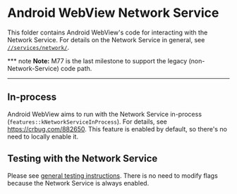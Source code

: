 # Android WebView Network Service

This folder contains Android WebView's code for interacting with the Network
Service. For details on the Network Service in general, see
[`//services/network/`](/services/network/README.md).

*** note
**Note:** M77 is the last milestone to support the legacy (non-Network-Service)
code path.
***

## In-process

Android WebView aims to run with the Network Service in-process
(`features::kNetworkServiceInProcess`). For details, see
https://crbug.com/882650. This feature is enabled by default, so there's no need
to locally enable it.

## Testing with the Network Service

Please see [general testing
instructions](/android_webview/docs/test-instructions.md). There is no need to
modify flags because the Network Service is always enabled.
